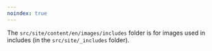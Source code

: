 ```yaml
---
noindex: true
---
```


The `src/site/content/en/images/includes` folder is for images used in
includes (in the `src/site/_includes` folder).
